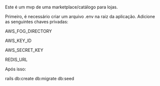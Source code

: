 Este é um mvp de uma marketplace/catálogo para lojas.

Primeiro, é necessário criar um arquivo .env na raiz da aplicação. Adicione as senguintes chaves privadas:

AWS_FOG_DIRECTORY

AWS_KEY_ID

AWS_SECRET_KEY

REDIS_URL

Após isso:

rails db:create db:migrate db:seed

